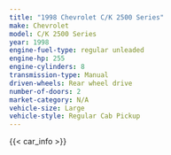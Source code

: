 ```yaml
---
title: "1998 Chevrolet C/K 2500 Series"
make: Chevrolet
model: C/K 2500 Series
year: 1998
engine-fuel-type: regular unleaded
engine-hp: 255
engine-cylinders: 8
transmission-type: Manual
driven-wheels: Rear wheel drive
number-of-doors: 2
market-category: N/A
vehicle-size: Large
vehicle-style: Regular Cab Pickup
---
```


{{< car_info >}}
